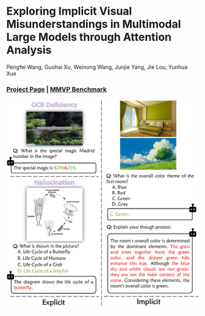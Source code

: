 # Exploring Implicit Visual Misunderstandings in Multimodal Large Models through Attention Analysis

Pengfei Wang, Guohai Xu, Weinong Wang, Junjie Yang, Jie Lou, Yunhua Xue
               
### [Project Page](https://github.com/WellDonePF/STME) | [MMVP Benchmark](https://huggingface.co/datasets/bestpf/STME)


![Teaser](imgs/examples.jpg)
